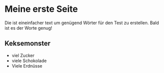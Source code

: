 # Meine erste Seite

Die ist eineinfacher text um genügend Wörter für den Test zu erstellen. Bald ist es der Worte genug!

## Keksemonster
* viel Zucker
* viele Schokolade
* Viele Erdnüsse
